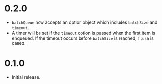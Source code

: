 # 0.2.0

* `batchQueue` now accepts an option object which includes `batchSize` and `timeout`.
* A timer will be set if the `timeout` option is passed when the first item is enqueued.
If the timeout occurs before `batchSize` is reached, `flush` is called.

# 0.1.0

* Initial release.

